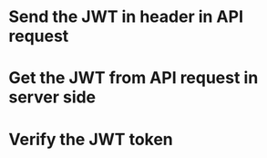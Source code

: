 
# Send the JWT in header in API request

# Get the JWT from API request in server side

# Verify the JWT token

